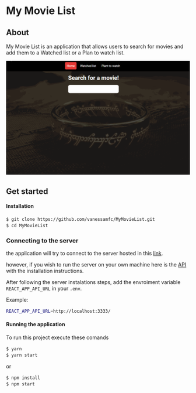 # My Movie List
## About

My Movie List is an application that allows users to search for movies and add them to a Watched list or a Plan to watch list.

![My Movie List](/readmeImg/MyMovieList.gif?raw=true 'My Movie List')

## Get started

#### Installation

```sh
$ git clone https://github.com/vanessamfc/MyMovieList.git
$ cd MyMovieList
```

### Connecting to the server

the application will try to connect to the server hosted in this [link](https://mmlapi.vanessamfc.site/).

however, if you wish to run the server on your own machine here is the [API](https://github.com/vanessamfc/mmlBack) with the installation instructions.

After following the server instalations steps, add the envroiment variable `REACT_APP_API_URL` in your `.env`.

Example:

```sh
REACT_APP_API_URL=http://localhost:3333/
```

#### Running the application

To run this project execute these comands

```sh
$ yarn
$ yarn start
```

or

```sh
$ npm install
$ npm start
```
